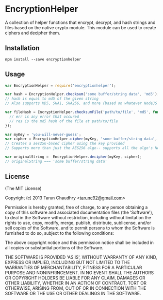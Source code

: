 
# EncryptionHelper

  A collection of helper functions that encrypt, decrypt, and hash strings and files based on the native crypto module.
  This module can be used to create ciphers and decipher them.

## Installation

`npm install --save encryptionhelper`

## Usage

```javascript
var EncryptionHelper = require('encryptionhelper');

var hash = EncryptionHelper.checksum('some buffer/string data', 'md5');
// hash is equal to md5 of the given string
// Also supports MD5, SHA1, SHA256, and more (based on whatever NodeJS natively supports)

var fileHash = EncryptionHelper.checksumFile('path/to/file', 'md5', function (err, res) {
  // err is any error that occured
  // res is the md5 hash of the file at path/to/file
});

var myKey = 'you-will-never-guess';
var cipher = EncryptionHelper.cipher(myKey, 'some buffer/string data', 'aes256');
// Creates a aes256-based cipher using the key provided
// Supports more than just the AES256 algo-- supports all the algo's NodeJS's crypto module supports

var originalString =  EncryptionHelper.decipher(myKey, cipher);
// originalString === 'some buffer/string data'
```

## License

(The MIT License)

Copyright (c) 2013 Tarun Chaudhry &lt;tarunc92@gmail.com&gt;

Permission is hereby granted, free of charge, to any person obtaining
a copy of this software and associated documentation files (the
'Software'), to deal in the Software without restriction, including
without limitation the rights to use, copy, modify, merge, publish,
distribute, sublicense, and/or sell copies of the Software, and to
permit persons to whom the Software is furnished to do so, subject to
the following conditions:

The above copyright notice and this permission notice shall be
included in all copies or substantial portions of the Software.

THE SOFTWARE IS PROVIDED 'AS IS', WITHOUT WARRANTY OF ANY KIND,
EXPRESS OR IMPLIED, INCLUDING BUT NOT LIMITED TO THE WARRANTIES OF
MERCHANTABILITY, FITNESS FOR A PARTICULAR PURPOSE AND NONINFRINGEMENT.
IN NO EVENT SHALL THE AUTHORS OR COPYRIGHT HOLDERS BE LIABLE FOR ANY
CLAIM, DAMAGES OR OTHER LIABILITY, WHETHER IN AN ACTION OF CONTRACT,
TORT OR OTHERWISE, ARISING FROM, OUT OF OR IN CONNECTION WITH THE
SOFTWARE OR THE USE OR OTHER DEALINGS IN THE SOFTWARE.